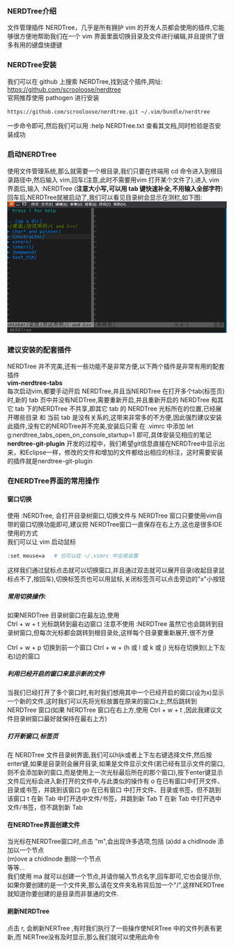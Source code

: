 ### NERDTree介绍
文件管理插件 NERDTree，几乎是所有拥护 vim 的开发人员都会使用的插件,它能够很方便地帮助我们在一个 vim 界面里面切换目录及文件进行编辑,并且提供了很多有用的键盘快捷键

### NERDTree安装  
我们可以在 github 上搜索 NERDTree,找到这个插件,网址:  
https://github.com/scrooloose/nerdtree  
官网推荐使用 pathogen 进行安装  
```bash
https://github.com/scrooloose/nerdtree.git ~/.vim/bundle/nerdtree
```  
一步命令即可,然后我们可以用 :help NERDTree.txt 查看其文档,同时检验是否安装成功  

### 启动NERDTree  
使用文件管理系统,那么就需要一个根目录,我们只要在终端用 cd 命令进入到根目录路径中,然后输入 vim,回车(注意,此时不需要用vim 打开某个文件了),进入 vim 界面后,输入 :NERDTree  (**注意大小写,可以用 tab 键快速补全,不用输入全部字符**) 回车后,NERDTree就被启动了,我们可以看见目录树会显示在测栏,如下图:  
![](img/start.png)  


### 建议安装的配套插件
NERDTree 并不完美,还有一些功能不是非常方便,以下两个插件是非常有用的配套插件  
**vim-nerdtree-tabs**  
每次启动vim,都要手动开启 NERDTree,并且当NERDTree 在打开多个tab(标签页)时,新的 tab 页中并没有NEDTree,需要重新开启,并且重新开启的 NERDTree 和其它 tab 下的NERDTree 不共享,即其它 tab 的 NERDTree 光标所在的位置,已经展开哪些目录 和 当前 tab 是没有关系的,这带来非常多的不方便,因此强烈建议安装此插件,没有它的NERDTree并不完美,安装后只需 在 .vimrc 中添加 let g:nerdtree_tabs_open_on_console_startup=1 即可,具体安装见相应的笔记    
**nerdtree-git-plugin**
开发的过程中，我们希望git信息直接在NERDTree中显示出来，和Eclipse一样，修改的文件和增加的文件都给出相应的标注，这时需要安装的插件就是nerdtree-git-plugin  
  

### 在NERDTree界面的常用操作  
#### 窗口切换  
使用 :NERDTree, 会打开目录树窗口,切换文件与 NERDTree 窗口只要使用vim自带的窗口切换功能即可,建议把 NERDTree窗口一直保存在右上方,这也是很多IDE使用的方式  
我们可以让 vim 启动鼠标 
```bash
:set mouse=a   # 也可以在 ~/.vimrc 中全局设置
```
这样我们通过鼠标点击就可以切换窗口,并且通过双击就可以展开目录(收起目录鼠标点不了,按回车),切换标签页也可以用鼠标,关闭标签页可以点击旁边的"x"小按钮

##### 常用切换操作:  
如果NERDTree 目录树窗口在最左边,使用  
Ctrl + w + t 光标跳转到最右边窗口
注意不使用 :NERDTree  虽然它也会跳转到目录树窗口,但每次光标都会跳转到根目录处,这样每个目录要重新展开,很不方便  

Ctrl + w + p 切换到前一个窗口
Ctrl + w + (h 或 l 或 k 或 j) 光标在切换到(上下左右)边的窗口  

##### 利用已经开启的窗口来显示新的文件
当我们已经打开了多个窗口时,有时我们想用其中一个已经开启的窗口(设为x)显示一个新的文件,这时我们可以先将光标放置在原来的窗口x上,然后跳转到 NERDTree 窗口(如果 NERDTree 窗口在右上方,使用 Ctrl + w + t ,因此我建议文件目录树窗口最好就保持在最右上方)  

##### 打开新窗口,标签页  
在 NERDTree 文件目录树界面,我们可以hljk或者上下左右键选择文件,然后按enter键,如果是目录则会展开目录,如果是文件显示文件(若已经有显示文件的窗口,则不会添加新的窗口,而是使用上一次光标最后所在的那个窗口),按下enter键显示文件后光标会进入新打开的文件中,与此类似的操作有
o 在已有窗口中打开文件、目录或书签，并跳到该窗口
go 在已有窗口 中打开文件、目录或书签，但不跳到该窗口
t 在新 Tab 中打开选中文件/书签，并跳到新 Tab
T 在新 Tab 中打开选中文件/书签，但不跳到新 Tab


#### 在NERDTree界面创建文件  
当光标在NERDTree窗口时,点击 "m",会出现许多选项,包括
(a)dd a chidlnode 添加以一个节点  
(m)ove a chidlnode 删除一个节点    
等等...   
我们使用 ma 就可以创建一个节点,并请你输入节点名字,回车即可,它也会提示你,如果你要创建的是一个文件夹,那么请在文件夹名称背后加一个"/",这样NERDTree 就知道你要创建的是目录而非普通的文件.

#### 刷新NERDTree 
点击 r, 会刷新NERTree ,有时我们执行了一些操作使NERTree 中的文件列表有更新,而 NERTree没有及时显示,那么我们就可以使用此命令
